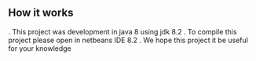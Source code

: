 ## How it works
. This project was development in java 8 using jdk 8.2
. To compile this project please open in netbeans IDE 8.2
. We hope this project it be useful for your knowledge
